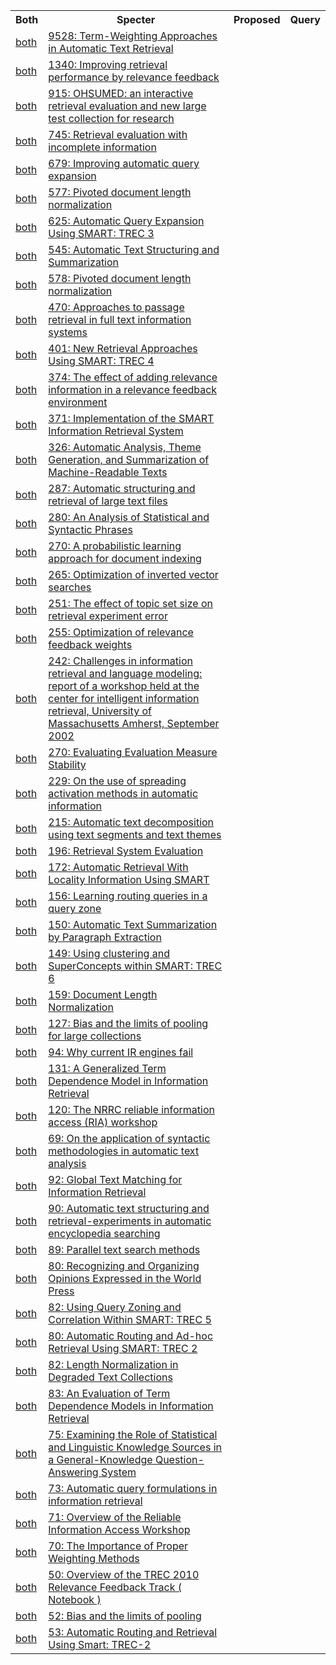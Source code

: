 <html><table><tr>
<th>Both</th>
<th>Specter</th>
<th>Proposed</th>
<th>Query</th>
</tr>
<tr>
<td><a href="both/7725217.md">both</a></td>
<td><a href="https://www.semanticscholar.org/paper/e50a316f97c9a405aa000d883a633bd5707f1a34">9528: Term-Weighting Approaches in Automatic Text Retrieval</a></td>
</tr>
<tr>
<td><a href="both/17637032.md">both</a></td>
<td><a href="https://www.semanticscholar.org/paper/2ebb3dd597bbd7028d8c68bcf509e5bb09ea1e78">1340: Improving retrieval performance by relevance feedback</a></td>
</tr>
<tr>
<td><a href="both/15094383.md">both</a></td>
<td><a href="https://www.semanticscholar.org/paper/e91fc6cba8b23688d02b0dc3ead69ed05210bf33">915: OHSUMED: an interactive retrieval evaluation and new large test collection for research</a></td>
</tr>
<tr>
<td><a href="both/946447.md">both</a></td>
<td><a href="https://www.semanticscholar.org/paper/6878cdc5b632e018f827a9d1520e7353d8502d25">745: Retrieval evaluation with incomplete information</a></td>
</tr>
<tr>
<td><a href="both/5991216.md">both</a></td>
<td><a href="https://www.semanticscholar.org/paper/5604bbf9fd2083cd61f0beb98662986292cab72b">679: Improving automatic query expansion</a></td>
</tr>
<tr>
<td><a href="both/13184498.md">both</a></td>
<td><a href="https://www.semanticscholar.org/paper/173443511c450bd8f61e3d1122982f74c94147ae">577: Pivoted document length normalization</a></td>
</tr>
<tr>
<td><a href="both/14683127.md">both</a></td>
<td><a href="https://www.semanticscholar.org/paper/97ad6e18573c1472a74f9c9d3624a764e69013ae">625: Automatic Query Expansion Using SMART: TREC 3</a></td>
</tr>
<tr>
<td><a href="both/12250431.md">both</a></td>
<td><a href="https://www.semanticscholar.org/paper/1828ee56303a37025da428d3dcd671b4fd489b94">545: Automatic Text Structuring and Summarization</a></td>
</tr>
<tr>
<td><a href="both/207998619.md">both</a></td>
<td><a href="https://www.semanticscholar.org/paper/2dea7a926fa54decb993d3c23e0140f45e15c4d8">578: Pivoted document length normalization</a></td>
</tr>
<tr>
<td><a href="both/15801148.md">both</a></td>
<td><a href="https://www.semanticscholar.org/paper/18b36625c0be4f1a5f598478adf5c02937af3f72">470: Approaches to passage retrieval in full text information systems</a></td>
</tr>
<tr>
<td><a href="both/17721973.md">both</a></td>
<td><a href="https://www.semanticscholar.org/paper/9b5d05262159d96a2c1c9b7f1e1ebb4838e82128">401: New Retrieval Approaches Using SMART: TREC 4</a></td>
</tr>
<tr>
<td><a href="both/17522959.md">both</a></td>
<td><a href="https://www.semanticscholar.org/paper/c972982771aeaaafdbdfbbcc7fe205bdecb3cf24">374: The effect of adding relevance information in a relevance feedback environment</a></td>
</tr>
<tr>
<td><a href="both/60580666.md">both</a></td>
<td><a href="https://www.semanticscholar.org/paper/f631121deb8c26d1fff60799b2306e85852aaff5">371: Implementation of the SMART Information Retrieval System</a></td>
</tr>
<tr>
<td><a href="both/32296317.md">both</a></td>
<td><a href="https://www.semanticscholar.org/paper/f492477752b88be89ab897907b18e68c881e6498">326: Automatic Analysis, Theme Generation, and Summarization of Machine-Readable Texts</a></td>
</tr>
<tr>
<td><a href="both/30589490.md">both</a></td>
<td><a href="https://www.semanticscholar.org/paper/251940df7f2d68e5aa698d6b552ace034b593bd5">287: Automatic structuring and retrieval of large text files</a></td>
</tr>
<tr>
<td><a href="both/5156714.md">both</a></td>
<td><a href="https://www.semanticscholar.org/paper/3002262c3c696d5caf2ae37ee3d978ee66647f22">280: An Analysis of Statistical and Syntactic Phrases</a></td>
</tr>
<tr>
<td><a href="both/14928769.md">both</a></td>
<td><a href="https://www.semanticscholar.org/paper/87618241774c6e5fafd0b757c799fd5981400325">270: A probabilistic learning approach for document indexing</a></td>
</tr>
<tr>
<td><a href="both/16462751.md">both</a></td>
<td><a href="https://www.semanticscholar.org/paper/e1cbe870e1f375639eb5e3afaf968e34ebea4286">265: Optimization of inverted vector searches</a></td>
</tr>
<tr>
<td><a href="both/6200240.md">both</a></td>
<td><a href="https://www.semanticscholar.org/paper/9e5c8edc5e1a66a92b74dc87a976bfcd0824b611">251: The effect of topic set size on retrieval experiment error</a></td>
</tr>
<tr>
<td><a href="both/15284993.md">both</a></td>
<td><a href="https://www.semanticscholar.org/paper/7cb2c518415b16bbeba176bc0202feebb5e7231a">255: Optimization of relevance feedback weights</a></td>
</tr>
<tr>
<td><a href="both/7283760.md">both</a></td>
<td><a href="https://www.semanticscholar.org/paper/ec5e2aef7d11139d725e122c91b0f9042c46269d">242: Challenges in information retrieval and language modeling: report of a workshop held at the center for intelligent information retrieval, University of Massachusetts Amherst, September 2002</a></td>
</tr>
<tr>
<td><a href="both/3027772.md">both</a></td>
<td><a href="https://www.semanticscholar.org/paper/0b016f15f0ad27566969d036d02d54c69974ccd4">270: Evaluating Evaluation Measure Stability</a></td>
</tr>
<tr>
<td><a href="both/655342.md">both</a></td>
<td><a href="https://www.semanticscholar.org/paper/3b403d03a8497ce3cbc2c7c8264a79a02fa32bdd">229: On the use of spreading activation methods in automatic information</a></td>
</tr>
<tr>
<td><a href="both/15591357.md">both</a></td>
<td><a href="https://www.semanticscholar.org/paper/ad904e3667b4befc4511ea6320681a80fd8ae7be">215: Automatic text decomposition using text segments and text themes</a></td>
</tr>
<tr>
<td><a href="both/67700063.md">both</a></td>
<td><a href="https://www.semanticscholar.org/paper/24080e2499eed3204f0d171b6c1cd099d6d6bf21">196: Retrieval System Evaluation</a></td>
</tr>
<tr>
<td><a href="both/28256885.md">both</a></td>
<td><a href="https://www.semanticscholar.org/paper/ade20fdc9d35df1ed9f0864b4061a712135f0d92">172: Automatic Retrieval With Locality Information Using SMART</a></td>
</tr>
<tr>
<td><a href="both/2874538.md">both</a></td>
<td><a href="https://www.semanticscholar.org/paper/f54a77f3ba4b86512da8b2922b1cd375d0aad2a0">156: Learning routing queries in a query zone</a></td>
</tr>
<tr>
<td><a href="both/12968935.md">both</a></td>
<td><a href="https://www.semanticscholar.org/paper/dcd8b259d530f16b66b9077903478306548df96a">150: Automatic Text Summarization by Paragraph Extraction</a></td>
</tr>
<tr>
<td><a href="both/891426.md">both</a></td>
<td><a href="https://www.semanticscholar.org/paper/8191b0ea7864eaf647fabf4bdc96de3e2d134e4d">149: Using clustering and SuperConcepts within SMART: TREC 6</a></td>
</tr>
<tr>
<td><a href="both/30988838.md">both</a></td>
<td><a href="https://www.semanticscholar.org/paper/d4a871356f01fdbf0df6c687fc7dcc5de195b9e0">159: Document Length Normalization</a></td>
</tr>
<tr>
<td><a href="both/16369935.md">both</a></td>
<td><a href="https://www.semanticscholar.org/paper/ebf96e15c7a161ba8346ef058cd9ac77267585fc">127: Bias and the limits of pooling for large collections</a></td>
</tr>
<tr>
<td><a href="both/18334212.md">both</a></td>
<td><a href="https://www.semanticscholar.org/paper/4942f8ddd28921c52f5b524d846684946219c3e0">94: Why current IR engines fail</a></td>
</tr>
<tr>
<td><a href="both/117620997.md">both</a></td>
<td><a href="https://www.semanticscholar.org/paper/4025db5bd25f6ce888cd22a6c73d497045c7b00f">131: A Generalized Term Dependence Model in Information Retrieval</a></td>
</tr>
<tr>
<td><a href="both/18372110.md">both</a></td>
<td><a href="https://www.semanticscholar.org/paper/f3f79d10e21cfbd41c5f7e6bf655f39263206add">120: The NRRC reliable information access (RIA) workshop</a></td>
</tr>
<tr>
<td><a href="both/10029058.md">both</a></td>
<td><a href="https://www.semanticscholar.org/paper/5d6007d33d1044983faa6e6f21e77f0d1ada04b8">69: On the application of syntactic methodologies in automatic text analysis</a></td>
</tr>
<tr>
<td><a href="both/39937518.md">both</a></td>
<td><a href="https://www.semanticscholar.org/paper/28d9f9cb94b1295fb2f03103a0c4d2eb72298445">92: Global Text Matching for Information Retrieval</a></td>
</tr>
<tr>
<td><a href="both/17868572.md">both</a></td>
<td><a href="https://www.semanticscholar.org/paper/ec0809d3976056316da9be8a767097279e57528d">90: Automatic text structuring and retrieval-experiments in automatic encyclopedia searching</a></td>
</tr>
<tr>
<td><a href="both/11291059.md">both</a></td>
<td><a href="https://www.semanticscholar.org/paper/bd6d7209da193f29747092504499135d1c0fadca">89: Parallel text search methods</a></td>
</tr>
<tr>
<td><a href="both/8073337.md">both</a></td>
<td><a href="https://www.semanticscholar.org/paper/5d90c6e947c5d383613c059211ef86d6235b122a">80: Recognizing and Organizing Opinions Expressed in the World Press</a></td>
</tr>
<tr>
<td><a href="both/45740172.md">both</a></td>
<td><a href="https://www.semanticscholar.org/paper/09fe96f0127e6661a4822c48b2ba53a66bedd6ef">82: Using Query Zoning and Correlation Within SMART: TREC 5</a></td>
</tr>
<tr>
<td><a href="both/15159875.md">both</a></td>
<td><a href="https://www.semanticscholar.org/paper/207691c32bd0c5ec316a437283565c26c783ca6b">80: Automatic Routing and Ad-hoc Retrieval Using SMART: TREC 2</a></td>
</tr>
<tr>
<td><a href="both/57395249.md">both</a></td>
<td><a href="https://www.semanticscholar.org/paper/1713b37666ebab21fbd675160a10f7fa8d9af80b">82: Length Normalization in Degraded Text Collections</a></td>
</tr>
<tr>
<td><a href="both/16828788.md">both</a></td>
<td><a href="https://www.semanticscholar.org/paper/1d645a31a12711dd8ac301fd102b46fa5aaa8a11">83: An Evaluation of Term Dependence Models in Information Retrieval</a></td>
</tr>
<tr>
<td><a href="both/409049.md">both</a></td>
<td><a href="https://www.semanticscholar.org/paper/7acb7b3e7ad16adbc68626cddd4bcba515b86e23">75: Examining the Role of Statistical and Linguistic Knowledge Sources in a General-Knowledge Question-Answering System</a></td>
</tr>
<tr>
<td><a href="both/32317322.md">both</a></td>
<td><a href="https://www.semanticscholar.org/paper/96b547a26c3853498998b65d6af1b896dd2c0ee0">73: Automatic query formulations in information retrieval</a></td>
</tr>
<tr>
<td><a href="both/2503833.md">both</a></td>
<td><a href="https://www.semanticscholar.org/paper/b9304167cb665c86908d4a76d274560cd100640c">71: Overview of the Reliable Information Access Workshop</a></td>
</tr>
<tr>
<td><a href="both/15315010.md">both</a></td>
<td><a href="https://www.semanticscholar.org/paper/26ddc380c679e5f988250ed63824910bc843e022">70: The Importance of Proper Weighting Methods</a></td>
</tr>
<tr>
<td><a href="both/17491541.md">both</a></td>
<td><a href="https://www.semanticscholar.org/paper/34cc9fa2f57b2c80c8cec02c5ce618a01421504f">50: Overview of the TREC 2010 Relevance Feedback Track ( Notebook )</a></td>
</tr>
<tr>
<td><a href="both/2091299.md">both</a></td>
<td><a href="https://www.semanticscholar.org/paper/ee5a0696a7557ce398a4ceae3da7c2c40f8e5232">52: Bias and the limits of pooling</a></td>
</tr>
<tr>
<td><a href="both/27800448.md">both</a></td>
<td><a href="https://www.semanticscholar.org/paper/f20e2d9b5f8db0b6ae37c9646aeda6a79f35e7eb">53: Automatic Routing and Retrieval Using Smart: TREC-2</a></td>
</tr>
</table></html>
